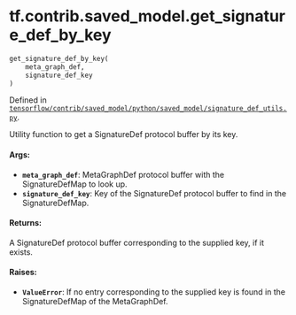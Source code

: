 <div itemscope itemtype="http://developers.google.com/ReferenceObject">
<meta itemprop="name" content="tf.contrib.saved_model.get_signature_def_by_key" />
</div>

# tf.contrib.saved_model.get_signature_def_by_key

``` python
get_signature_def_by_key(
    meta_graph_def,
    signature_def_key
)
```



Defined in [`tensorflow/contrib/saved_model/python/saved_model/signature_def_utils.py`](https://www.tensorflow.org/code/tensorflow/contrib/saved_model/python/saved_model/signature_def_utils.py).

Utility function to get a SignatureDef protocol buffer by its key.

#### Args:

* <b>`meta_graph_def`</b>: MetaGraphDef protocol buffer with the SignatureDefMap to
    look up.
* <b>`signature_def_key`</b>: Key of the SignatureDef protocol buffer to find in the
    SignatureDefMap.


#### Returns:

  A SignatureDef protocol buffer corresponding to the supplied key, if it
  exists.


#### Raises:

* <b>`ValueError`</b>: If no entry corresponding to the supplied key is found in the
  SignatureDefMap of the MetaGraphDef.